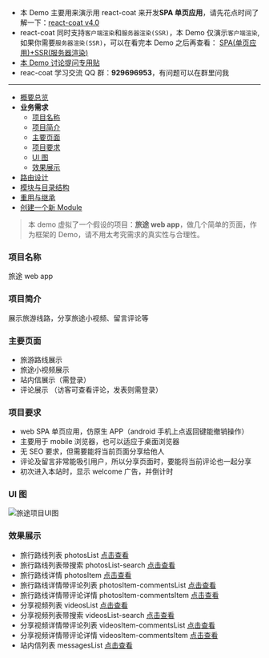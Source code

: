 - 本 Demo 主要用来演示用 react-coat 来开发**SPA 单页应用**，请先花点时间了解一下：[react-coat v4.0](https://github.com/wooline/react-coat)
- react-coat 同时支持`客户端渲染`和`服务器渲染(SSR)`，本 Demo 仅演示`客户端渲染`,如果你需要`服务器渲染(SSR)`，可以在看完本 Demo 之后再查看： [SPA(单页应用)+SSR(服务器渲染)](https://github.com/wooline/react-coat-ssr-demo)
- [本 Demo 讨论提问专用贴](https://github.com/wooline/react-coat-spa-demo/issues/1)
- reac-coat 学习交流 QQ 群：**929696953**，有问题可以在群里问我

---

- [概要总览](https://github.com/wooline/react-coat-spa-demo)
- **业务需求**
  - [项目名称](#项目名称)
  - [项目简介](#项目简介)
  - [主要页面](#主要页面)
  - [项目要求](#项目要求)
  - [UI 图](#ui-图)
  - [效果展示](#效果展示)
- [路由设计](https://github.com/wooline/react-coat-spa-demo/blob/master/docs/router.md)
- [模块与目录结构](https://github.com/wooline/react-coat-spa-demo/blob/master/docs/modules.md)
- [重用与继承](https://github.com/wooline/react-coat-spa-demo/blob/master/docs/reuse.md)
- [创建一个新 Module](https://github.com/wooline/react-coat-spa-demo/blob/master/docs/setup.md)

> 本 demo 虚拟了一个假设的项目：**旅途 web app**，做几个简单的页面，作为框架的 Demo，请不用太考究需求的真实性与合理性。

### 项目名称

旅途 web app

### 项目简介

展示旅游线路，分享旅途小视频、留言评论等

### 主要页面

- 旅游路线展示
- 旅途小视频展示
- 站内信展示（需登录）
- 评论展示 （访客可查看评论，发表则需登录）

### 项目要求

- web SPA 单页应用，仿原生 APP（android 手机上点返回键能撤销操作）
- 主要用于 mobile 浏览器，也可以适应于桌面浏览器
- 无 SEO 要求，但需要能将当前页面分享给他人
- 评论及留言非常能吸引用户，所以分享页面时，要能将当前评论也一起分享
- 初次进入本站时，显示 welcome 广告，并倒计时

### UI 图

![旅途项目UI图](https://github.com/wooline/react-coat-spa-demo/blob/master/docs/imgs/requirements.jpg)

### 效果展示

- 旅行路线列表 photosList [点击查看](http://react-coat.spa.teying.vip/photos/list)
- 旅行路线列表带搜索 photosList-search [点击查看](http://react-coat.spa.teying.vip/photos/list?photos-search=%7B%22title%22%3A%22%u6D77%u5929%22%7D)
- 旅行路线详情 photosItem [点击查看](http://react-coat.spa.teying.vip/photos/item/1/comments/list?comments-search=%7B%22articleId%22%3A%221%22%7D)
- 旅行路线详情带评论列表 photosItem-commentsList [点击查看](http://react-coat.spa.teying.vip/photos/item/1/comments/list?comments-search=%7B%22articleId%22%3A%221%22%2C%22isNewest%22%3Atrue%2C%22page%22%3A2%7D&photos-showComment=true)
- 旅行路线详情带评论详情 photosItem-commentsItem [点击查看](http://react-coat.spa.teying.vip/photos/item/1/comments/item/16?photos-showComment=true)
- 分享视频列表 videosList [点击查看](http://react-coat.spa.teying.vip/videos/list)
- 分享视频列表带搜索 videosList-search [点击查看](http://react-coat.spa.teying.vip/videos/list?videos-search=%7B%22title%22%3A%22%u6D77%u5929%22%7D)
- 分享视频详情带评论列表 videosItem-commentsList [点击查看](http://react-coat.spa.teying.vip/videos/item/1/comments/list?comments-search=%7B%22articleId%22%3A%221%22%2C%22isNewest%22%3Atrue%2C%22page%22%3A2%7D)
- 分享视频详情带评论详情 videosItem-commentsItem [点击查看](http://react-coat.spa.teying.vip/videos/item/1/comments/item/16)
- 站内信列表 messagesList [点击查看](http://react-coat.spa.teying.vip/messages/list)
